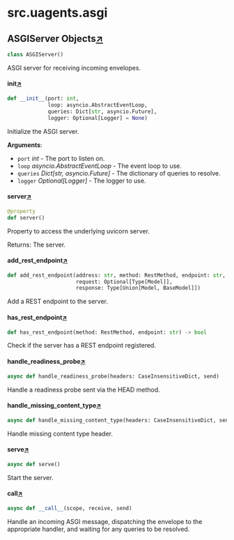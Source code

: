 

# src.uagents.asgi



## ASGIServer Objects[↗](https://github.com/fetchai/uAgents/blob/main/python/src/uagents/asgi.py#L50)

```python
class ASGIServer()
```

ASGI server for receiving incoming envelopes.



#### __init__[↗](https://github.com/fetchai/uAgents/blob/main/python/src/uagents/asgi.py#L55)
```python
def __init__(port: int,
             loop: asyncio.AbstractEventLoop,
             queries: Dict[str, asyncio.Future],
             logger: Optional[Logger] = None)
```

Initialize the ASGI server.

**Arguments**:

- `port` _int_ - The port to listen on.
- `loop` _asyncio.AbstractEventLoop_ - The event loop to use.
- `queries` _Dict[str, asyncio.Future]_ - The dictionary of queries to resolve.
- `logger` _Optional[Logger]_ - The logger to use.



#### server[↗](https://github.com/fetchai/uAgents/blob/main/python/src/uagents/asgi.py#L80)
```python
@property
def server()
```

Property to access the underlying uvicorn server.

Returns: The server.



#### add_rest_endpoint[↗](https://github.com/fetchai/uAgents/blob/main/python/src/uagents/asgi.py#L89)
```python
def add_rest_endpoint(address: str, method: RestMethod, endpoint: str,
                      request: Optional[Type[Model]],
                      response: Type[Union[Model, BaseModel]])
```

Add a REST endpoint to the server.



#### has_rest_endpoint[↗](https://github.com/fetchai/uAgents/blob/main/python/src/uagents/asgi.py#L107)
```python
def has_rest_endpoint(method: RestMethod, endpoint: str) -> bool
```

Check if the server has a REST endpoint registered.



#### handle_readiness_probe[↗](https://github.com/fetchai/uAgents/blob/main/python/src/uagents/asgi.py#L158)
```python
async def handle_readiness_probe(headers: CaseInsensitiveDict, send)
```

Handle a readiness probe sent via the HEAD method.



#### handle_missing_content_type[↗](https://github.com/fetchai/uAgents/blob/main/python/src/uagents/asgi.py#L177)
```python
async def handle_missing_content_type(headers: CaseInsensitiveDict, send)
```

Handle missing content type header.



#### serve[↗](https://github.com/fetchai/uAgents/blob/main/python/src/uagents/asgi.py#L189)
```python
async def serve()
```

Start the server.



#### __call__[↗](https://github.com/fetchai/uAgents/blob/main/python/src/uagents/asgi.py#L292)
```python
async def __call__(scope, receive, send)
```

Handle an incoming ASGI message, dispatching the envelope to the appropriate handler,
and waiting for any queries to be resolved.

